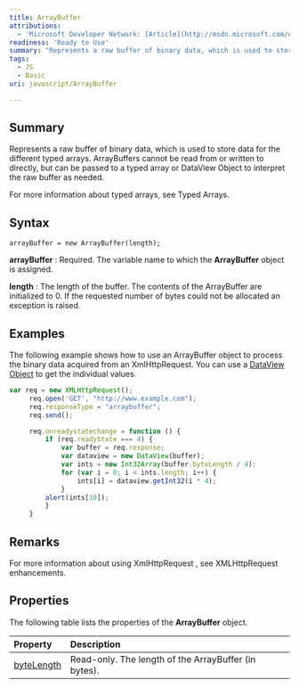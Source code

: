 ```yaml
---
title: ArrayBuffer
attributions:
  - 'Microsoft Developer Network: [Article](http://msdn.microsoft.com/en-us/library/ie/br212474(v=vs.94).aspx)'
readiness: 'Ready to Use'
summary: "Represents a raw buffer of binary data, which is used to store data for the different typed arrays. ArrayBuffers cannot be read from or written to directly, but can be passed to a typed array or DataView Object to interpret the raw buffer as needed.\n"
tags:
  - JS
  - Basic
uri: javascript/ArrayBuffer

---
```

## Summary

Represents a raw buffer of binary data, which is used to store data for the different typed arrays. ArrayBuffers cannot be read from or written to directly, but can be passed to a typed array or DataView Object to interpret the raw buffer as needed.

For more information about typed arrays, see Typed Arrays.

## Syntax

    arrayBuffer = new ArrayBuffer(length);

**arrayBuffer**
:   Required. The variable name to which the **ArrayBuffer** object is assigned.

**length**
:   The length of the buffer. The contents of the ArrayBuffer are initialized to 0. If the requested number of bytes could not be allocated an exception is raised.

## Examples

The following example shows how to use an ArrayBuffer object to process the binary data acquired from an XmlHttpRequest. You can use a [DataView Object](/javascript/DataView) to get the individual values.

``` js
var req = new XMLHttpRequest();
     req.open('GET', "http://www.example.com");
     req.responseType = "arraybuffer";
     req.send();

     req.onreadystatechange = function () {
         if (req.readyState === 4) {
             var buffer = req.response;
             var dataview = new DataView(buffer);
             var ints = new Int32Array(buffer.byteLength / 4);
             for (var i = 0; i < ints.length; i++) {
                 ints[i] = dataview.getInt32(i * 4);
             }
         alert(ints[10]);
         }
     }
```

## Remarks

For more information about using XmlHttpRequest , see XMLHttpRequest enhancements.

## Properties

The following table lists the properties of the **ArrayBuffer** object.

|Property|Description|
|:-------|:----------|
|[byteLength](/javascript/ArrayBuffer/byteLength)|Read-only. The length of the ArrayBuffer (in bytes).|

